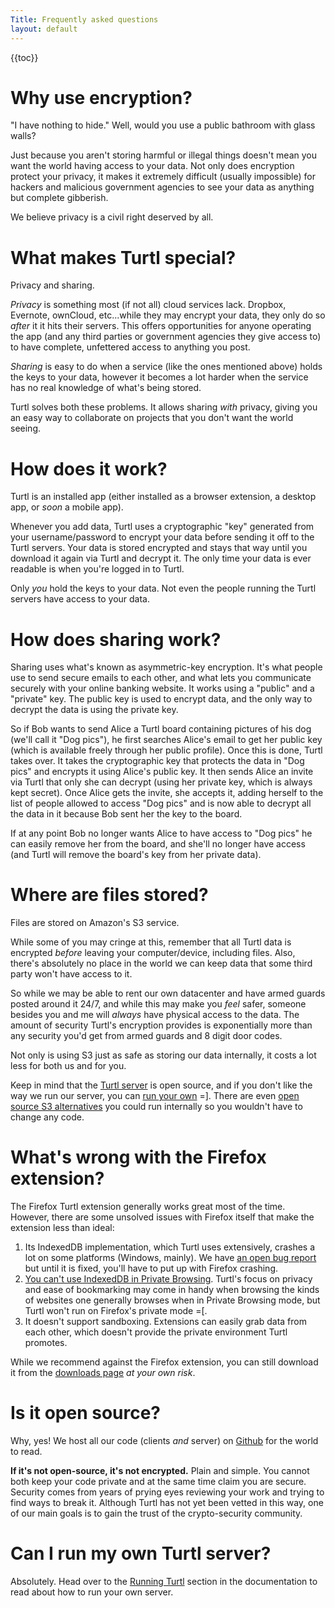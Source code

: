 ```yaml
---
Title: Frequently asked questions
layout: default
---
```


{{toc}}

# Why use encryption?

"I have nothing to hide." Well, would you use a public bathroom with glass
walls?

Just because you aren't storing harmful or illegal things doesn't mean you want
the world having access to your data. Not only does encryption protect your
privacy, it makes it extremely difficult (usually impossible) for hackers and
malicious government agencies to see your data as anything but complete 
gibberish.

We believe privacy is a civil right deserved by all.

# What makes Turtl special?

Privacy and sharing.

*Privacy* is something most (if not all) cloud services lack. Dropbox, Evernote,
ownCloud, etc...while they may encrypt your data, they only do so *after* it
it hits their servers. This offers opportunities for anyone operating the app
(and any third parties or government agencies they give access to) to have
complete, unfettered access to anything you post.

*Sharing* is easy to do when a service (like the ones mentioned above) holds the
keys to your data, however it becomes a lot harder when the service has no real
knowledge of what's being stored.

Turtl solves both these problems. It allows sharing *with* privacy, giving you
an easy way to collaborate on projects that you don't want the world seeing.

# How does it work?

Turtl is an installed app (either installed as a browser extension, a desktop
app, or *soon* a mobile app).

Whenever you add data, Turtl uses a cryptographic "key" generated from your
username/password to encrypt your data before sending it off to the Turtl
servers. Your data is stored encrypted and stays that way until you download it
again via Turtl and decrypt it. The only time your data is ever readable is when
you're logged in to Turtl.

Only *you* hold the keys to your data. Not even the people running the Turtl
servers have access to your data.

# How does sharing work?

Sharing uses what's known as asymmetric-key encryption. It's what people use to
send secure emails to each other, and what lets you communicate securely with
your online banking website. It works using a "public" and a "private" key. The
public key is used to encrypt data, and the only way to decrypt the data is
using the private key.

So if Bob wants to send Alice a Turtl board containing pictures of his dog
(we'll call it "Dog pics"), he first searches Alice's email to get her public
key (which is available freely through her public profile). Once this is done,
Turtl takes over. It takes the cryptographic key that protects the data in "Dog
pics" and encrypts it using Alice's public key. It then sends Alice an invite
via Turtl that only she can decrypt (using her private key, which is always kept
secret). Once Alice gets the invite, she accepts it, adding herself to the list
of people allowed to access "Dog pics" and is now able to decrypt all the data
in it because Bob sent her the key to the board.  

If at any point Bob no longer wants Alice to have access to "Dog pics" he can 
easily remove her from the board, and she'll no longer have access (and Turtl
will remove the board's key from her private data).

# Where are files stored?

Files are stored on Amazon's S3 service. 

While some of you may cringe at this, remember that all Turtl data is encrypted
*before* leaving your computer/device, including files. Also, there's absolutely
no place in the world we can keep data that some third party won't have access
to it.

So while we may be able to rent our own datacenter and have armed guards posted
around it 24/7, and while this may make you *feel* safer, someone besides you
and me will *always* have physical access to the data. The amount of security
Turtl's encryption provides is exponentially more than any security you'd get
from armed guards and 8 digit door codes.

Not only is using S3 just as safe as storing our data internally, it costs a
lot less for both us and for you.

Keep in mind that the [Turtl server](/docs/server/index) is open source, and if
you don't like the way we run our server, you can [run your own](/docs/server/running)
=]. There are even [open source S3 alternatives](http://basho.com/riak-cloud-storage/)
you could run internally so you wouldn't have to change any code.

# What's wrong with the Firefox extension?

The Firefox Turtl extension generally works great most of the time. However,
there are some unsolved issues with Firefox itself that make the extension less
than ideal:

1. Its IndexedDB implementation, which Turtl uses extensively, crashes a
lot on some platforms (Windows, mainly). We have [an open bug report](https://bugzilla.mozilla.org/show_bug.cgi?id=943650)
but until it is fixed, you'll have to put up with Firefox crashing.
1. [You can't use IndexedDB in Private Browsing](https://bugzilla.mozilla.org/show_bug.cgi?id=781982).
Turtl's focus on privacy and ease of bookmarking may come in handy when browsing
the kinds of websites one generally browses when in Private Browsing mode, but
Turtl won't run on Firefox's private mode =\[.
1. It doesn't support sandboxing. Extensions can easily grab data from each
other, which doesn't provide the private environment Turtl promotes.

While we recommend against the Firefox extension, you can still download it from
the [downloads page](/download) *at your own risk*.

# Is it open source?

Why, yes! We host all our code (clients *and* server) on [Github](https://github.com/turtl)
for the world to read.

__If it's not open-source, it's not encrypted.__ Plain and simple. You cannot
both keep your code private and at the same time claim you are secure. Security
comes from years of prying eyes reviewing your work and trying to find ways to
break it. Although Turtl has not yet been vetted in this way, one of our main
goals is to gain the trust of the crypto-security community.

# Can I run my own Turtl server?

Absolutely. Head over to the [Running Turtl](/docs/server/running) section in
the documentation to read about how to run your own server.



